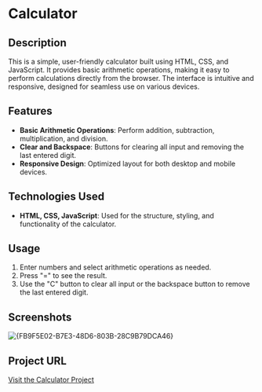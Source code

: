 # Calculator

## Description
This is a simple, user-friendly calculator built using HTML, CSS, and JavaScript. It provides basic arithmetic operations, making it easy to perform calculations directly from the browser. The interface is intuitive and responsive, designed for seamless use on various devices.

## Features
- **Basic Arithmetic Operations**: Perform addition, subtraction, multiplication, and division.
- **Clear and Backspace**: Buttons for clearing all input and removing the last entered digit.
- **Responsive Design**: Optimized layout for both desktop and mobile devices.

## Technologies Used
- **HTML, CSS, JavaScript**: Used for the structure, styling, and functionality of the calculator.

## Usage
1. Enter numbers and select arithmetic operations as needed.
2. Press "=" to see the result.
3. Use the "C" button to clear all input or the backspace button to remove the last entered digit.

## Screenshots
![{FB9F5E02-B7E3-48D6-803B-28C9B79DCA46}](https://github.com/user-attachments/assets/fb27dcef-b3cd-4e00-9885-343483c55271)


## Project URL
[Visit the Calculator Project](https://naidunani.github.io/Updated-Calculator/index.html)
